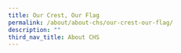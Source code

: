 ```yaml
---
title: Our Crest, Our Flag
permalink: /about/about-chs/our-crest-our-flag/
description: ""
third_nav_title: About CHS
---
```

